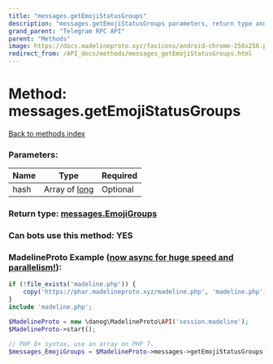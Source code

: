 ```yaml
---
title: "messages.getEmojiStatusGroups"
description: "messages.getEmojiStatusGroups parameters, return type and example"
grand_parent: "Telegram RPC API"
parent: "Methods"
image: https://docs.madelineproto.xyz/favicons/android-chrome-256x256.png
redirect_from: /API_docs/methods/messages_getEmojiStatusGroups.html
---
```

# Method: messages.getEmojiStatusGroups
[Back to methods index](index.html)



### Parameters:

| Name     |    Type       | Required |
|----------|---------------|----------|
|hash|Array of [long](/API_docs/types/long.html) | Optional|


### Return type: [messages.EmojiGroups](/API_docs/types/messages.EmojiGroups.html)

### Can bots use this method: **YES**


### MadelineProto Example ([now async for huge speed and parallelism!](https://docs.madelineproto.xyz/docs/ASYNC.html)):


```php
if (!file_exists('madeline.php')) {
    copy('https://phar.madelineproto.xyz/madeline.php', 'madeline.php');
}
include 'madeline.php';

$MadelineProto = new \danog\MadelineProto\API('session.madeline');
$MadelineProto->start();

// PHP 8+ syntax, use an array on PHP 7.
$messages_EmojiGroups = $MadelineProto->messages->getEmojiStatusGroups(hash: [long, long], );
```

